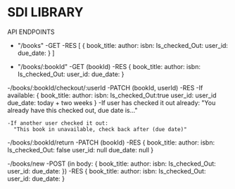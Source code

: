 # SDI LIBRARY


API ENDPOINTS
- "/books"
  -GET
  -RES [
        {
          book_title:
          author:
          isbn:
          Is_checked_Out:
          user_id:
          due_date:
        }
      ]

- "/books/:bookId"
  -GET (bookId)
  -RES {
          book_title:
          author:
          isbn:
          Is_checked_Out:
          user_id:
          due_date:
       }

-/books/:bookId/checkout/:userId
  -PATCH (bookId, userId)
  -RES 
    -If available:
        {
          book_title:
          author:
          isbn:
          Is_checked_Out:true
          user_id: user_id
          due_date: today + two weeks
        }
    -If user has checked it out already:
      "You already have this checked out, due date is..."

    -If another user checked it out:
      "This book in unavailable, check back after (due date)"

-/books/:bookId/return
  -PATCH (bookId)
  -RES {
          book_title:
          author:
          isbn:
          Is_checked_Out: false
          user_id: null
          due_date: null
        }

-/books/new
  -POST (in body: {
          book_title:
          author:
          isbn:
          Is_checked_Out:
          user_id:
          due_date:
        })
  -RES {
          book_title:
          author:
          isbn:
          Is_checked_Out:
          user_id:
          due_date:
        }